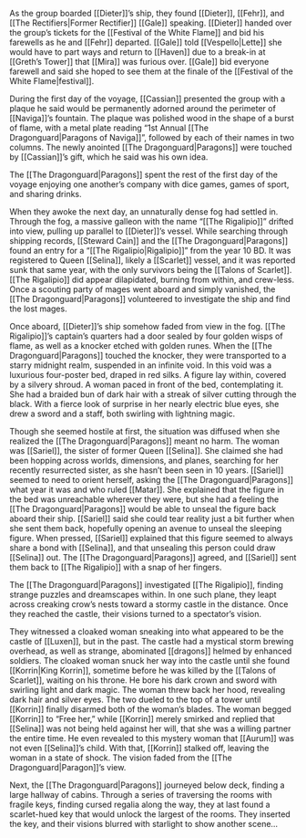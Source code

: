 As the group boarded [[Dieter]]’s ship, they found [[Dieter]], [[Fehr]], and [[The Rectifiers|Former Rectifier]] [[Gale]] speaking. [[Dieter]] handed over the group’s tickets for the [[Festival of the White Flame]] and bid his farewells as he and [[Fehr]] departed. [[Gale]] told [[Vespello|Lette]] she would have to part ways and return to [[Haven]] due to a break-in at [[Greth’s Tower]] that [[Mira]] was furious over. [[Gale]] bid everyone farewell and said she hoped to see them at the finale of the [[Festival of the White Flame|festival]].

During the first day of the voyage, [[Cassian]] presented the group with a plaque he said would be permanently adorned around the perimeter of [[Naviga]]’s fountain. The plaque was polished wood in the shape of a burst of flame, with a metal plate reading “1st Annual [[The Dragonguard|Paragons of Naviga]]”, followed by each of their names in two columns. The newly anointed [[The Dragonguard|Paragons]] were touched by [[Cassian]]’s gift, which he said was his own idea. 

The [[The Dragonguard|Paragons]] spent the rest of the first day of the voyage enjoying one another’s company with dice games, games of sport, and sharing drinks.

When they awoke the next day, an unnaturally dense fog had settled in. Through the fog, a massive galleon with the name “[[The Rigalipio]]” drifted into view, pulling up parallel to [[Dieter]]’s vessel. While searching through shipping records, [[Steward Cain]] and the [[The Dragonguard|Paragons]] found an entry for a “[[The Rigalipio|Rigalipio]]” from the year 10 BD. It was registered to Queen [[Selina]], likely a [[Scarlet]] vessel, and it was reported sunk that same year, with the only survivors being the [[Talons of Scarlet]]. [[The Rigalipio]] did appear dilapidated, burning from within, and crew-less. Once a scouting party of mages went aboard and simply vanished, the [[The Dragonguard|Paragons]] volunteered to investigate the ship and find the lost mages. 

Once aboard, [[Dieter]]’s ship somehow faded from view in the fog. [[The Rigalipio]]’s captain’s quarters had a door sealed by four golden wisps of flame, as well as a knocker etched with golden runes. When the [[The Dragonguard|Paragons]] touched the knocker, they were transported to a starry midnight realm, suspended in an infinite void. In this void was a luxurious four-poster bed, draped in red silks. A figure lay within, covered by a silvery shroud. A woman paced in front of the bed, contemplating it. She had a braided bun of dark hair with a streak of silver cutting through the black. With a fierce look of surprise in her nearly electric blue eyes, she drew a sword and a staff, both swirling with lightning magic.

Though she seemed hostile at first, the situation was diffused when she realized the [[The Dragonguard|Paragons]] meant no harm. The woman was [[Sariel]], the sister of former Queen [[Selina]]. She claimed she had been hopping across worlds, dimensions, and planes, searching for her recently resurrected sister, as she hasn’t been seen in 10 years. [[Sariel]] seemed to need to orient herself, asking the [[The Dragonguard|Paragons]] what year it was and who ruled [[Matar]]. She explained that the figure in the bed was unreachable wherever they were, but she had a feeling the [[The Dragonguard|Paragons]] would be able to unseal the figure back aboard their ship. [[Sariel]] said she could tear reality just a bit further when she sent them back, hopefully opening an avenue to unseal the sleeping figure. When pressed, [[Sariel]] explained that this figure seemed to always share a bond with [[Selina]], and that unsealing this person could draw [[Selina]] out. The [[The Dragonguard|Paragons]] agreed, and [[Sariel]] sent them back to [[The Rigalipio]] with a snap of her fingers. 

The [[The Dragonguard|Paragons]] investigated [[The Rigalipio]], finding strange puzzles and dreamscapes within. In one such plane, they leapt across creaking crow’s nests toward a stormy castle in the distance. Once they reached the castle, their visions turned to a spectator’s vision. 

They witnessed a cloaked woman sneaking into what appeared to be the castle of [[Luxen]], but in the past. The castle had a mystical storm brewing overhead, as well as strange, abominated [[dragons]] helmed by enhanced soldiers. The cloaked woman snuck her way into the castle until she found [[Korrin|King Korrin]], sometime before he was killed by the [[Talons of Scarlet]], waiting on his throne. He bore his dark crown and sword with swirling light and dark magic. The woman threw back her hood, revealing dark hair and silver eyes. The two dueled to the top of a tower until [[Korrin]] finally disarmed both of the woman’s blades. The woman begged [[Korrin]] to “Free her,” while [[Korrin]] merely smirked and replied that [[Selina]] was not being held against her will, that she was a willing partner the entire time. He even revealed to this mystery woman that [[Aurum]] was not even [[Selina]]’s child. With that, [[Korrin]] stalked off, leaving the woman in a state of shock. The vision faded from the [[The Dragonguard|Paragon]]’s view.

Next, the [[The Dragonguard|Paragons]] journeyed below deck, finding a large hallway of cabins. Through a series of traversing the rooms with fragile keys, finding cursed regalia along the way, they at last found a scarlet-hued key that would unlock the largest of the rooms. They inserted the key, and their visions blurred with starlight to show another scene…  
